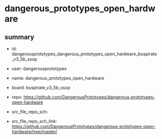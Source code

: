 # dangerous_prototypes_open_hardware
 
## summary 
* id: dangerousprototypes_dangerous_prototypes_open_hardware_buspirate_v3_5b_ssop
* user: dangerousprototypes
* name: dangerous_prototypes_open_hardware
* board: buspirate_v3_5b_ssop
* repo: https://github.com/DangerousPrototypes/dangerous-prototypes-open-hardware



* src_file_repo_sch: 
* src_file_repo_sch_link: https://github.com/DangerousPrototypes/dangerous-prototypes-open-hardware/tree/master/




